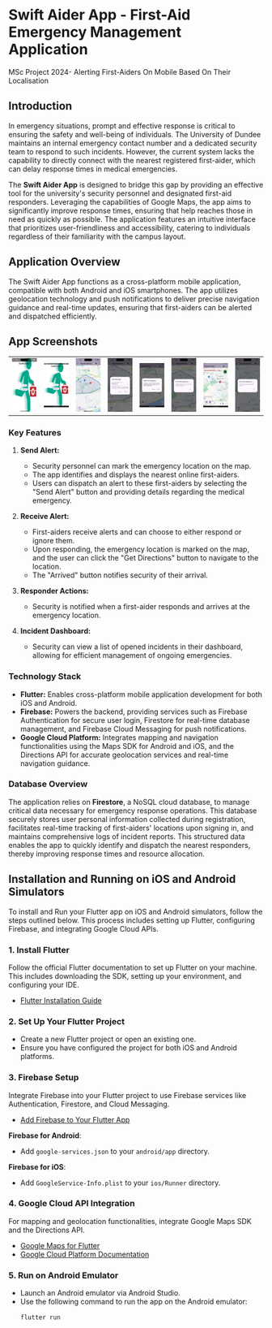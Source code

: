 # Swift Aider App - First-Aid Emergency Management Application
MSc Project 2024- Alerting First-Aiders On Mobile Based On Their Localisation

## Introduction

In emergency situations, prompt and effective response is critical to ensuring the safety and well-being of individuals. The University of Dundee maintains an internal emergency contact number and a dedicated security team to respond to such incidents. However, the current system lacks the capability to directly connect with the nearest registered first-aider, which can delay response times in medical emergencies.

The **Swift Aider App** is designed to bridge this gap by providing an effective tool for the university's security personnel and designated first-aid responders. Leveraging the capabilities of Google Maps, the app aims to significantly improve response times, ensuring that help reaches those in need as quickly as possible. The application features an intuitive interface that prioritizes user-friendliness and accessibility, catering to individuals regardless of their familiarity with the campus layout.

## Application Overview

The Swift Aider App functions as a cross-platform mobile application, compatible with both Android and iOS smartphones. The app utilizes geolocation technology and push notifications to deliver precise navigation guidance and real-time updates, ensuring that first-aiders can be alerted and dispatched efficiently.

## App Screenshots

<table>
  <tr>
    <td>
      <img src="images/iOS_Home_Screen.png" alt="Home Screen on iOS" width="300"/>
    </td>
    <td>
      <img src="images/Android_Home_Screen.png" alt="Home Screen on Android" width="300"/>
    </td>
    <td>
      <img src="images/Security_Map_Screen.png" alt="Security Map Screen" width="300"/>
    </td>
    <td>
      <img src="images/Alert_Message_Box.png" alt="Alert Message Box" width="300"/>
    </td>
    <td>
      <img src="images/First-Aider_Notification_Received.png" alt="Notification Received at FA" width="300"/>
    </td>
     <td>
      <img src="images/SecurityEnd_FAResponse_Message.png" alt="Security End FAResponse Message" width="300"/>
    </td>
    <td>
      <img src="images/Navigate_To_Alert_Location.png" alt="Navigate To Alert Location" width="300"/>
    </td>
      <td>
      <img src="images/SecurityEnd_FAArrival_Message.png" alt="Security End FAArrival Message" width="300"/>
    </td>
  </tr> 
</table>


### Key Features

1. **Send Alert:**
   - Security personnel can mark the emergency location on the map.
   - The app identifies and displays the nearest online first-aiders.
   - Users can dispatch an alert to these first-aiders by selecting the "Send Alert" button and providing details regarding the medical emergency.

2. **Receive Alert:**
   - First-aiders receive alerts and can choose to either respond or ignore them.
   - Upon responding, the emergency location is marked on the map, and the user can click the "Get Directions" button to navigate to the location.
   - The "Arrived" button notifies security of their arrival.

3. **Responder Actions:**
   - Security is notified when a first-aider responds and arrives at the emergency location.

4. **Incident Dashboard:**
   - Security can view a list of opened incidents in their dashboard, allowing for efficient management of ongoing emergencies.

### Technology Stack

- **Flutter:** Enables cross-platform mobile application development for both iOS and Android.
- **Firebase:** Powers the backend, providing services such as Firebase Authentication for secure user login, Firestore for real-time database management, and Firebase Cloud Messaging for push notifications.
- **Google Cloud Platform:** Integrates mapping and navigation functionalities using the Maps SDK for Android and iOS, and the Directions API for accurate geolocation services and real-time navigation guidance.

### Database Overview

The application relies on **Firestore**, a NoSQL cloud database, to manage critical data necessary for emergency response operations. This database securely stores user personal information collected during registration, facilitates real-time tracking of first-aiders' locations upon signing in, and maintains comprehensive logs of incident reports. This structured data enables the app to quickly identify and dispatch the nearest responders, thereby improving response times and resource allocation.

## Installation and Running on iOS and Android Simulators

To install and Run your Flutter app on iOS and Android simulators, follow the steps outlined below. This process includes setting up Flutter, configuring Firebase, and integrating Google Cloud APIs.

### 1. Install Flutter
Follow the official Flutter documentation to set up Flutter on your machine. This includes downloading the SDK, setting up your environment, and configuring your IDE.

- [Flutter Installation Guide](https://docs.flutter.dev/get-started/install)

### 2. Set Up Your Flutter Project
- Create a new Flutter project or open an existing one.
- Ensure you have configured the project for both iOS and Android platforms.

### 3. Firebase Setup
Integrate Firebase into your Flutter project to use Firebase services like Authentication, Firestore, and Cloud Messaging.

- [Add Firebase to Your Flutter App](https://firebase.flutter.dev/docs/overview)

**Firebase for Android**:
- Add `google-services.json` to your `android/app` directory.

**Firebase for iOS**:
- Add `GoogleService-Info.plist` to your `ios/Runner` directory.

### 4. Google Cloud API Integration
For mapping and geolocation functionalities, integrate Google Maps SDK and the Directions API.

- [Google Maps for Flutter](https://pub.dev/packages/google_maps_flutter)
- [Google Cloud Platform Documentation](https://cloud.google.com/docs)

### 5. Run on Android Emulator
- Launch an Android emulator via Android Studio.
- Use the following command to run the app on the Android emulator:
  ```bash
  flutter run






